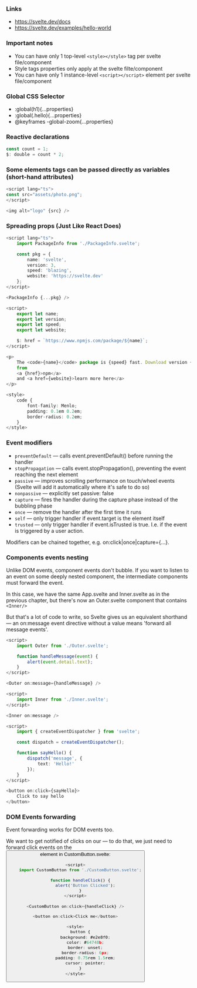### Links
* https://svelte.dev/docs
* https://svelte.dev/examples/hello-world

### Important notes

* You can have only 1 top-level `<style></style>` tag per svelte file/component
* Style tags properties only apply at the svelte filte/component
* You can have only 1 instance-level `<script></script>` element per svelte file/component


### Global CSS Selector

* :global(h1){...properties}
* :global(.hello){...properties}
* @keyframes -global-zoom{...properties}

### Reactive declarations
```typescript
const count = 1;
$: double = count * 2;
```

### Some elements tags can be passed directly as variables (short-hand attributes)
```typescript
<script lang="ts">
const src="assets/photo.png";
</script>

<img alt="logo" {src} />
```

### Spreading props (Just Like React Does)
```typescript
<script lang="ts">
	import PackageInfo from './PackageInfo.svelte';

	const pkg = {
		name: 'svelte',
		version: 3,
		speed: 'blazing',
		website: 'https://svelte.dev'
	};
</script>

<PackageInfo {...pkg} />
```

```typescript
<script>
	export let name;
	export let version;
	export let speed;
	export let website;

	$: href = `https://www.npmjs.com/package/${name}`;
</script>

<p>
	The <code>{name}</code> package is {speed} fast. Download version {version}
	from
	<a {href}>npm</a>
	and <a href={website}>learn more here</a>
</p>

<style>
	code {
		font-family: Menlo;
		padding: 0.1em 0.2em;
		border-radius: 0.2em;
	}
</style>
```

### Event modifiers

* `preventDefault` — calls event.preventDefault() before running the handler
* `stopPropagation` — calls event.stopPropagation(), preventing the event reaching the next element
* `passive` — improves scrolling performance on touch/wheel events (Svelte will add it automatically where it's safe to do so)
* `nonpassive` — explicitly set passive: false
* `capture` — fires the handler during the capture phase instead of the bubbling phase
* `once` — remove the handler after the first time it runs
* `self` — only trigger handler if event.target is the element itself
* `trusted` — only trigger handler if event.isTrusted is true. I.e. if the event is triggered by a user action.
  
Modifiers can be chained together, e.g. on:click|once|capture={...}.

### Components events nesting
Unlike DOM events, component events don't bubble. If you want to listen to an event on some deeply nested component, the intermediate components must forward the event.

In this case, we have the same App.svelte and Inner.svelte as in the previous chapter, but there's now an Outer.svelte component that contains `<Inner/>`

But that's a lot of code to write, so Svelte gives us an equivalent shorthand — an on:message event directive without a value means 'forward all message events'.

```typescript
<script>
	import Outer from './Outer.svelte';

	function handleMessage(event) {
		alert(event.detail.text);
	}
</script>

<Outer on:message={handleMessage} />
```

```typescript
<script>
	import Inner from './Inner.svelte';
</script>

<Inner on:message />
```

```typescript
<script>
	import { createEventDispatcher } from 'svelte';

	const dispatch = createEventDispatcher();

	function sayHello() {
		dispatch('message', {
			text: 'Hello!'
		});
	}
</script>

<button on:click={sayHello}>
	Click to say hello
</button>
```

### DOM Events forwarding
Event forwarding works for DOM events too.

We want to get notified of clicks on our <CustomButton> — to do that, we just need to forward click events on the <button> element in CustomButton.svelte:

```typescript
<script>
	import CustomButton from './CustomButton.svelte';

	function handleClick() {
		alert('Button Clicked');
	}
</script>

<CustomButton on:click={handleClick} />
```

```typescript
<button on:click>Click me</button>

<style>
	button {
		background: #e2e8f0;
		color: #64748b;
		border: unset;
		border-radius: 6px;
		padding: 0.75rem 1.5rem;
		cursor: pointer;
	}
</style>
```